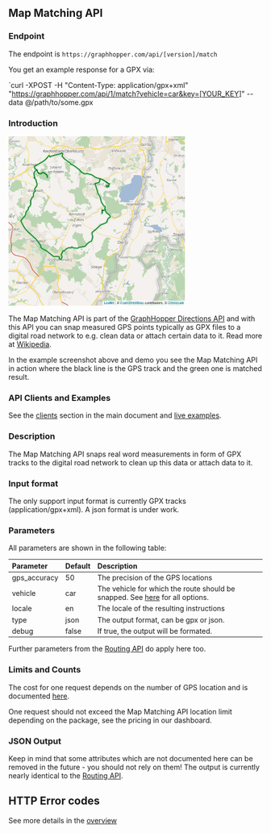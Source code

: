 ## Map Matching API

### Endpoint

The endpoint is `https://graphhopper.com/api/[version]/match`

You get an example response for a GPX via:

`curl -XPOST -H "Content-Type: application/gpx+xml" "https://graphhopper.com/api/1/match?vehicle=car&key=[YOUR_KEY]" --data @/path/to/some.gpx

### Introduction

![Map Matching Example](./img/map-matching-example.png)

The Map Matching API is part of the [GraphHopper Directions API](https://graphhopper.com/#directions-api) and 
with this API you can snap measured GPS points typically as GPX files to a digital road network to e.g. clean 
data or attach certain data to it. Read more at [Wikipedia](https://en.wikipedia.org/wiki/Map_matching).

In the example screenshot above and demo you see the Map Matching API in action where the black line is the GPS track and
the green one is matched result.

### API Clients and Examples

See the [clients](./index.md#api-clients-and-examples) section in the main document and [live examples](https://graphhopper.com/api/1/examples/#map-matching).

### Description

The Map Matching API snaps real word measurements in form of GPX tracks 
to the digital road network to clean up this data or attach data to it.

### Input format

The only support input format is currently GPX tracks (application/gpx+xml). A json format is under work.

### Parameters

All parameters are shown in the following table:

Parameter   | Default | Description
:-----------|:--------|:-----------
gps_accuracy| 50      | The precision of the GPS locations
vehicle     | car     | The vehicle for which the route should be snapped. See [here](./supported-vehicle-profiles.md) for all options.
locale      | en      | The locale of the resulting instructions
type        | json    | The output format, can be gpx or json.
debug       | false   | If true, the output will be formated.

Further parameters from the [Routing API](routing.md) do apply here too.

### Limits and Counts

The cost for one request depends on the number of GPS location and is documented [here](https://graphhopper.com/api/1/docs/FAQ/).

One request should not exceed the Map Matching API location limit depending on the package, 
see the pricing in our dashboard.

### JSON Output

Keep in mind that some attributes which are not documented here can be removed in the future - 
you should not rely on them!
The output is currently nearly identical to the [Routing API](routing.md).

## HTTP Error codes

See more details in the [overview](index.md#http-error-codes)

